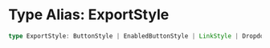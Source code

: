 # Type Alias: ExportStyle

```ts
type ExportStyle: ButtonStyle | EnabledButtonStyle | LinkStyle | DropdownOptionStyle;
```
